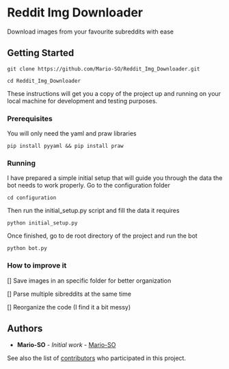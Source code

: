 # Reddit Img Downloader

Download images from your favourite subreddits with ease

## Getting Started
```
git clone https://github.com/Mario-SO/Reddit_Img_Downloader.git
```
```
cd Reddit_Img_Downloader
```
These instructions will get you a copy of the project up and running on your local machine for development and testing purposes.

### Prerequisites

You will only need the yaml and praw libraries

```
pip install pyyaml && pip install praw
```

### Running

I have prepared a simple initial setup that will guide you through the data the bot needs to work properly.
Go to the configuration folder 

```
cd configuration
```
Then run the initial_setup.py script and fill the data it requires

```
python initial_setup.py
```
Once finished, go to de root directory of the project and run the bot

```
python bot.py
```

### How to improve it

[] Save images in an specific folder for better organization

[] Parse multiple sibreddits at the same time

[] Reorganize the code (I find it a bit messy)

## Authors

* **Mario-SO** - *Initial work* - [Mario-SO](https://github.com/Mario-SO)

See also the list of [contributors](https://github.com/Mario-SO/Reddit_Img_Downloader/graphs/contributors) who participated in this project.
